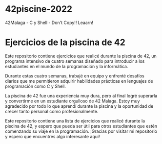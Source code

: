 # 42piscine-2022
42Malaga - C y Shell - Don't Copy!! Leaarn!

# Ejercicios de la piscina de 42

Este repositorio contiene ejercicios que realicé durante la piscina de 42, un programa intensivo de cuatro semanas diseñado para introducir a los estudiantes en el mundo de la programación y la informática. 

Durante estas cuatro semanas, trabajé en equipo y enfrenté desafíos diarios que me permitieron adquirir habilidades prácticas en lenguajes de programación como C y Shell.

La piscina de 42 fue una experiencia muy dura, pero al final logré superarla y convertirme en un estudiante orgulloso de 42 Malaga. Estoy muy agradecido por todo lo que aprendí durante la piscina y la oportunidad de crecer tanto personal como profesionalmente.

Este repositorio contiene una lista de ejercicios que realicé durante la piscina de 42, y espero que pueda ser útil para otros estudiantes que estén comenzando su viaje en la programación. ¡Gracias por visitar mi repositorio y espero que encuentres algo interesante aquí!

